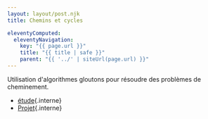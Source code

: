 ```yaml
---
layout: layout/post.njk
title: Chemins et cycles

eleventyComputed:
  eleventyNavigation:
    key: "{{ page.url }}"
    title: "{{ title | safe }}"
    parent: "{{ '../' | siteUrl(page.url) }}"
---
```


Utilisation d'algorithmes gloutons pour résoudre des problèmes de cheminement.

- [étude](./étude){.interne}
- [Projet](./projet){.interne}
